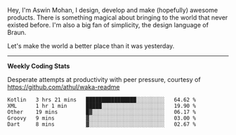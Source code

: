 Hey, I'm Aswin Mohan, I design, develop and make (hopefully) awesome products. There is something magical about bringing to the world that never existed before. I'm also a big fan of simplicity, the design language of Braun. 

Let's make the world a better place than it was yesterday.

<hr />

**Weekly Coding Stats**

Desperate attempts at productivity with peer pressure, courtesy of https://github.com/athul/waka-readme

<!--START_SECTION:waka-->
```text
Kotlin   3 hrs 21 mins   ████████████████░░░░░░░░░   64.62 % 
XML      1 hr 1 min      █████░░░░░░░░░░░░░░░░░░░░   19.90 % 
Other    19 mins         █▓░░░░░░░░░░░░░░░░░░░░░░░   06.17 % 
Groovy   9 mins          ▓░░░░░░░░░░░░░░░░░░░░░░░░   03.00 % 
Dart     8 mins          ▓░░░░░░░░░░░░░░░░░░░░░░░░   02.67 % 
```
<!--END_SECTION:waka-->
